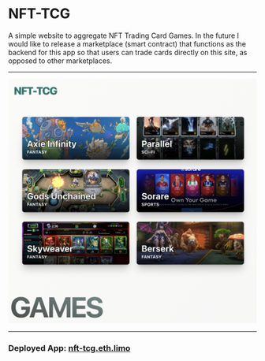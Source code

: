 # NFT-TCG

A simple website to aggregate NFT Trading Card Games. In the future I would like to release a marketplace (smart contract) that functions as the backend for this app so that users can trade cards directly on this site, as opposed to other marketplaces.

---

![App Demo](./src/assets/images/demo.png)

---

### Deployed App: [nft-tcg.eth.limo](nft-tcg.eth.limo)